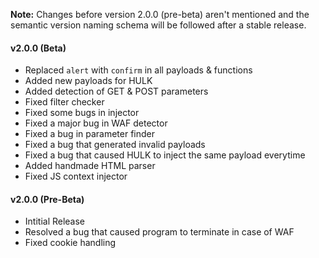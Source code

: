 **Note:** Changes before version 2.0.0 (pre-beta) aren't mentioned and the semantic version naming schema will be followed after a stable release.

#### v2.0.0 (Beta)
- Replaced `alert` with `confirm` in all payloads & functions
- Added new payloads for HULK
- Added detection of GET & POST parameters
- Fixed filter checker
- Fixed some bugs in injector
- Fixed a major bug in WAF detector
- Fixed a bug in parameter finder
- Fixed a bug that generated invalid payloads
- Fixed a bug that caused HULK to inject the same payload everytime
- Added handmade HTML parser
- Fixed JS context injector

#### v2.0.0 (Pre-Beta)
- Intitial Release
- Resolved a bug that caused program to terminate in case of WAF
- Fixed cookie handling
